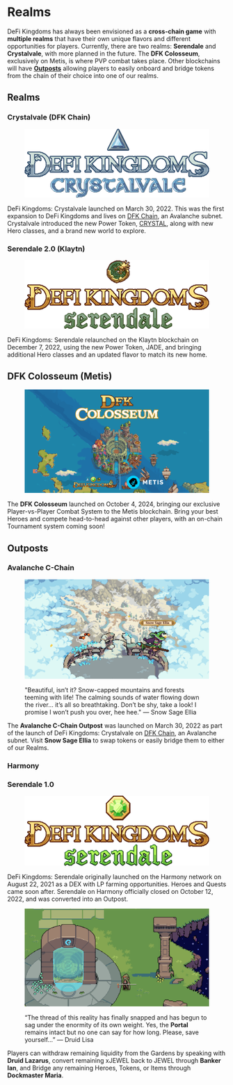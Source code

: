 # Realms

DeFi Kingdoms has always been envisioned as a **cross-chain game** with **multiple realms** that have their own unique flavors and different opportunities for players. Currently, there are two realms: **Serendale** and **Crystalvale**, with more planned in the future. The **DFK Colosseum**, exclusively on Metis, is where PVP combat takes place.  Other blockchains will have [**Outposts**](realms.md#outposts) allowing players to easily onboard and bridge tokens from the chain of their choice into one of our realms.

## Realms

### Crystalvale (DFK Chain)

<figure><img src="../.gitbook/assets/DFK Crystalvale Full Logo DIGITAL.png" alt=""><figcaption></figcaption></figure>

DeFi Kingdoms: Crystalvale launched on March 30, 2022. This was the first expansion to DeFi Kingdoms and lives on [DFK Chain](defi-kingdoms-blockchain.md), an Avalanche subnet. Crystalvale introduced the new Power Token, [CRYSTAL](power-tokens/crystal-token.md), along with new Hero classes, and a brand new world to explore.

### Serendale 2.0 (Klaytn)

<figure><img src="../.gitbook/assets/dfk_serendale2_logo 480.png" alt=""><figcaption></figcaption></figure>

DeFi Kingdoms: Serendale relaunched on the Klaytn blockchain on December 7, 2022, using the new Power Token, JADE, and bringing additional Hero classes and an updated flavor to match its new home.

## DFK Colosseum (Metis)

<figure><img src="../.gitbook/assets/PvP Launch - full.png" alt="" width="563"><figcaption></figcaption></figure>

The **DFK Colosseum** launched on October 4, 2024, bringing our exclusive Player-vs-Player Combat System to the Metis blockchain. Bring your best Heroes and compete head-to-head against other players, with an on-chain Tournament system coming soon!

## Outposts

### Avalanche C-Chain

<figure><img src="../.gitbook/assets/avalanche-outpost.png" alt=""><figcaption><p>"Beautiful, isn’t it? Snow-capped mountains and forests teeming with life! The calming sounds of water flowing down the river… it’s all so breathtaking. Don’t be shy, take a look! I promise I won’t push you over, hee hee." — Snow Sage Ellia</p></figcaption></figure>

The **Avalanche C-Chain Outpost** was launched on March 30, 2022 as part of the launch of DeFi Kingdoms: Crystalvale on [DFK Chain](defi-kingdoms-blockchain.md), an Avalanche subnet. Visit **Snow Sage Ellia** to swap tokens or easily bridge them to either of our Realms.

### Harmony

### Serendale 1.0

<figure><img src="../.gitbook/assets/DFK Serendale Full Logo DIGITAL.png" alt=""><figcaption></figcaption></figure>

DeFi Kingdoms: Serendale originally launched on the Harmony network on August 22, 2021 as a DEX with LP farming opportunities. Heroes and Quests came soon after. Serendale on Harmony officially closed on October 12, 2022, and was converted into an Outpost.

<figure><img src="../.gitbook/assets/harmony_outpost.png" alt=""><figcaption><p>“The thread of this reality has finally snapped and has begun to sag under the enormity of its own weight. Yes, the <strong>Portal</strong> remains intact but no one can say for how long. Please, save yourself…” — Druid Lisa</p></figcaption></figure>

Players can withdraw remaining liquidity from the Gardens by speaking with **Druid Lazarus**, convert remaining xJEWEL back to JEWEL through **Banker Ian**, and Bridge any remaining Heroes, Tokens, or Items through **Dockmaster Maria**.

